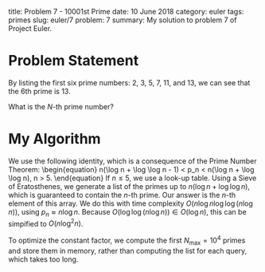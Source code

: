 title: Problem 7 - 10001st Prime
date: 10 June 2018
category: euler
tags: primes
slug: euler/7
problem: 7
summary: My solution to problem 7 of Project Euler.

# Problem Statement

By listing the first six prime numbers: 2, 3, 5, 7, 11, and 13, we can see that the 6th prime is 13.

What is the $N$-th prime number?

# My Algorithm

We use the following identity, which is a consequence of the Prime Number Theorem:
\begin{equation}
	n(\log n + \log \log n - 1) < p_n < n(\log n + \log \log n), n > 5.
\end{equation}
If $n \le 5$, we use a look-up table.
Using a Sieve of Eratosthenes, we generate a list of the primes up to $n(\log n + \log \log n)$, which is guaranteed to contain the $n$-th prime.
Our answer is the $n$-th element of this array.
We do this with time complexity $O(n \log n \log \log (n \log n))$, using $p_n \approx n \log n$.
Because $O(\log \log (n \log n)) \in O(\log n)$, this can be simpified to $O(n \log^2 n)$.

To optimize the constant factor, we compute the first $N_{\text{max}} = 10^4$ primes and store them in memory, rather than computing the list for each query, which takes too long. 